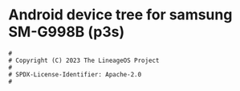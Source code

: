 # Android device tree for samsung SM-G998B (p3s)

```
#
# Copyright (C) 2023 The LineageOS Project
#
# SPDX-License-Identifier: Apache-2.0
#
```

